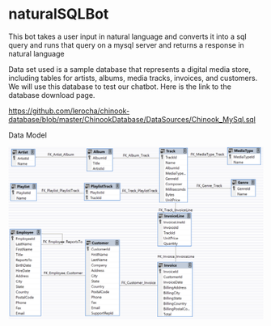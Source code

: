 # naturalSQLBot
This bot takes a user input in natural language and converts it into a sql query and runs that query on a mysql server and returns a response in natural language

Data set used is a sample database that represents a digital media store, including tables for artists, albums, media tracks, invoices, and customers. We will use this database to test our chatbot. Here is the link to the database download page.

https://github.com/lerocha/chinook-database/blob/master/ChinookDatabase/DataSources/Chinook_MySql.sql

Data Model

![The Chinook data model represents a digital media store, including tables for artists, albums, media tracks, invoices and customers. ](image.png)